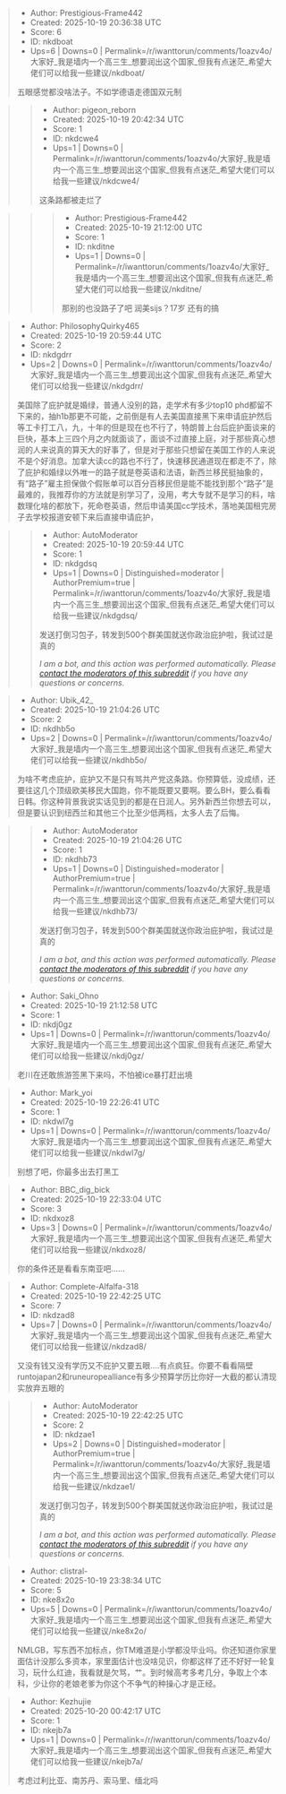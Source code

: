 > - Author: Prestigious-Frame442
> - Created: 2025-10-19 20:36:38 UTC
> - Score: 6
> - ID: nkdboat
> - Ups=6 | Downs=0 | Permalink=/r/iwanttorun/comments/1oazv4o/大家好_我是墙内一个高三生_想要润出这个国家_但我有点迷茫_希望大佬们可以给我一些建议/nkdboat/
>
> 五眼感觉都没啥法子。不如学德语走德国双元制

>> - Author: pigeon_reborn
>> - Created: 2025-10-19 20:42:34 UTC
>> - Score: 1
>> - ID: nkdcwe4
>> - Ups=1 | Downs=0 | Permalink=/r/iwanttorun/comments/1oazv4o/大家好_我是墙内一个高三生_想要润出这个国家_但我有点迷茫_希望大佬们可以给我一些建议/nkdcwe4/
>>
>> 这条路都被走烂了

>>> - Author: Prestigious-Frame442
>>> - Created: 2025-10-19 21:12:00 UTC
>>> - Score: 1
>>> - ID: nkditne
>>> - Ups=1 | Downs=0 | Permalink=/r/iwanttorun/comments/1oazv4o/大家好_我是墙内一个高三生_想要润出这个国家_但我有点迷茫_希望大佬们可以给我一些建议/nkditne/
>>>
>>> 那别的也没路子了吧 润美sijs？17岁 还有的搞

> - Author: PhilosophyQuirky465
> - Created: 2025-10-19 20:59:44 UTC
> - Score: 2
> - ID: nkdgdrr
> - Ups=2 | Downs=0 | Permalink=/r/iwanttorun/comments/1oazv4o/大家好_我是墙内一个高三生_想要润出这个国家_但我有点迷茫_希望大佬们可以给我一些建议/nkdgdrr/
>
> 美国除了庇护就是婚绿，普通人没别的路，走学术有多少top10 phd都留不下来的，抽h1b那更不可能，之前倒是有人去美国直接黑下来申请庇护然后等工卡打工八，九，十年的但是现在也不行了，特朗普上台后庇护面谈来的巨快，基本上三四个月之内就面谈了，面谈不过直接上庭，对于那些真心想润的人来说真的算天大的好事了，但是对于那些只想留在美国工作的人来说不是个好消息。加拿大读cc的路也不行了，快速移民通道现在都走不了，除了庇护和婚绿以外唯一的路子就是卷英语和法语，新西兰移民挺抽象的，有“路子”雇主担保做个假账单可以百分百移民但是能不能找到那个“路子”是最难的，我推荐你的方法就是别学习了，没用，考大专就不是学习的料，啥数理化啥的都放下，死命卷英语，然后申请美国cc学技术，落地美国租完房子去学校报道安顿下来后直接申请庇护，

>> - Author: AutoModerator
>> - Created: 2025-10-19 20:59:44 UTC
>> - Score: 1
>> - ID: nkdgdsq
>> - Ups=1 | Downs=0 | Distinguished=moderator | AuthorPremium=true | Permalink=/r/iwanttorun/comments/1oazv4o/大家好_我是墙内一个高三生_想要润出这个国家_但我有点迷茫_希望大佬们可以给我一些建议/nkdgdsq/
>>
>> 发送打倒习包子，转发到500个群美国就送你政治庇护啦，我试过是真的
>> 
>> *I am a bot, and this action was performed automatically. Please [contact the moderators of this subreddit](/message/compose/?to=/r/iwanttorun) if you have any questions or concerns.*

> - Author: Ubik_42_
> - Created: 2025-10-19 21:04:26 UTC
> - Score: 2
> - ID: nkdhb5o
> - Ups=2 | Downs=0 | Permalink=/r/iwanttorun/comments/1oazv4o/大家好_我是墙内一个高三生_想要润出这个国家_但我有点迷茫_希望大佬们可以给我一些建议/nkdhb5o/
>
> 为啥不考虑庇护，庇护又不是只有骂共产党这条路。你预算低，没成绩，还要往这几个顶级欧美移民大国跑，你不能既要又要啊。要么BH，要么看看日韩。你这种背景我说实话见到的都是在日润人。另外新西兰你想去可以，但是要认识到纽西兰和其他三个比至少低两档，太多人去了后悔。

>> - Author: AutoModerator
>> - Created: 2025-10-19 21:04:26 UTC
>> - Score: 1
>> - ID: nkdhb73
>> - Ups=1 | Downs=0 | Distinguished=moderator | AuthorPremium=true | Permalink=/r/iwanttorun/comments/1oazv4o/大家好_我是墙内一个高三生_想要润出这个国家_但我有点迷茫_希望大佬们可以给我一些建议/nkdhb73/
>>
>> 发送打倒习包子，转发到500个群美国就送你政治庇护啦，我试过是真的
>> 
>> *I am a bot, and this action was performed automatically. Please [contact the moderators of this subreddit](/message/compose/?to=/r/iwanttorun) if you have any questions or concerns.*

> - Author: Saki_Ohno
> - Created: 2025-10-19 21:12:58 UTC
> - Score: 1
> - ID: nkdj0gz
> - Ups=1 | Downs=0 | Permalink=/r/iwanttorun/comments/1oazv4o/大家好_我是墙内一个高三生_想要润出这个国家_但我有点迷茫_希望大佬们可以给我一些建议/nkdj0gz/
>
> 老川在还敢旅游签黑下来吗，不怕被ice暴打赶出境

> - Author: Mark_yoi
> - Created: 2025-10-19 22:26:41 UTC
> - Score: 1
> - ID: nkdwl7g
> - Ups=1 | Downs=0 | Permalink=/r/iwanttorun/comments/1oazv4o/大家好_我是墙内一个高三生_想要润出这个国家_但我有点迷茫_希望大佬们可以给我一些建议/nkdwl7g/
>
> 别想了吧，你最多出去打黑工

> - Author: BBC_dig_bick
> - Created: 2025-10-19 22:33:04 UTC
> - Score: 3
> - ID: nkdxoz8
> - Ups=3 | Downs=0 | Permalink=/r/iwanttorun/comments/1oazv4o/大家好_我是墙内一个高三生_想要润出这个国家_但我有点迷茫_希望大佬们可以给我一些建议/nkdxoz8/
>
> 你的条件还是看看东南亚吧……

> - Author: Complete-Alfalfa-318
> - Created: 2025-10-19 22:42:25 UTC
> - Score: 7
> - ID: nkdzad8
> - Ups=7 | Downs=0 | Permalink=/r/iwanttorun/comments/1oazv4o/大家好_我是墙内一个高三生_想要润出这个国家_但我有点迷茫_希望大佬们可以给我一些建议/nkdzad8/
>
> 又没有钱又没有学历又不庇护又要五眼….有点疯狂。你要不看看隔壁runtojapan2和runeuropealliance有多少预算学历比你好一大截的都认清现实放弃五眼的

>> - Author: AutoModerator
>> - Created: 2025-10-19 22:42:25 UTC
>> - Score: 2
>> - ID: nkdzae1
>> - Ups=2 | Downs=0 | Distinguished=moderator | AuthorPremium=true | Permalink=/r/iwanttorun/comments/1oazv4o/大家好_我是墙内一个高三生_想要润出这个国家_但我有点迷茫_希望大佬们可以给我一些建议/nkdzae1/
>>
>> 发送打倒习包子，转发到500个群美国就送你政治庇护啦，我试过是真的
>> 
>> *I am a bot, and this action was performed automatically. Please [contact the moderators of this subreddit](/message/compose/?to=/r/iwanttorun) if you have any questions or concerns.*

> - Author: clistral-
> - Created: 2025-10-19 23:38:34 UTC
> - Score: 5
> - ID: nke8x2o
> - Ups=5 | Downs=0 | Permalink=/r/iwanttorun/comments/1oazv4o/大家好_我是墙内一个高三生_想要润出这个国家_但我有点迷茫_希望大佬们可以给我一些建议/nke8x2o/
>
> NMLGB，写东西不加标点，你TM难道是小学都没毕业吗。你还知道你家里面估计没那么多资本，家里面估计也没啥见识，你都这样了还不好好一轮复习，玩什么红迪，我看就是欠骂，艹。到时候高考多考几分，争取上个本科，少让你的老娘老爹为你这个不争气的种操心才是正经。

> - Author: Kezhujie
> - Created: 2025-10-20 00:42:17 UTC
> - Score: 1
> - ID: nkejb7a
> - Ups=1 | Downs=0 | Permalink=/r/iwanttorun/comments/1oazv4o/大家好_我是墙内一个高三生_想要润出这个国家_但我有点迷茫_希望大佬们可以给我一些建议/nkejb7a/
>
> 考虑过利比亚、南苏丹、索马里、缅北吗
